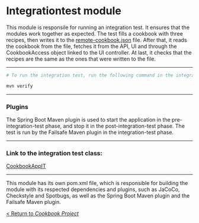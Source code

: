 # Integrationtest module

This module is responsile for running an integration test. It ensures that the modules work together as expected. The test fills a cookbook with three recipes, then writes it to the [remote-cookbook.json](/cookbook-project/persistence/remote-cookbook.json) file. After that, it reads the cookbook from the file, fetches it from the API, UI and through the CookbookAccess object linked to the UI controller. At last, it checks that the recipes are the same as the ones that were written to the file.

---
```bash
# To run the integration test, run the following command in the integrationtest directory:

mvn verify
```
---
### Plugins
The Spring Boot Maven plugin is used to start the application in the pre-integration-test phase, and stop it in the post-integration-test phase. The test is run by the Failsafe Maven plugin in the integration-test phase.

---
### Link to the integration test class:  
[CookbookAppIT](/cookbook-project/integrationtest/src/test/java/cookbook/integrationtest/CookbookAppIT.java)

---
This module has its own pom.xml file, which is responsible for building the module with its respected dependencies and plugins, such as JaCoCo, Checkstyle and Spotbugs, as well as the Spring Boot Maven plugin and the Failsafe Maven plugin.

[< Return to _Cookbook Project_](/cookbook-project/readme.md)



